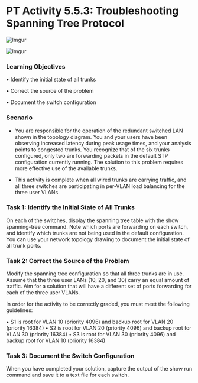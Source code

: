 # PT Activity 5.5.3: Troubleshooting Spanning Tree Protocol

![Imgur](https://i.imgur.com/d9SoMRS.png)

![Imgur](https://i.imgur.com/RFy622t.png)

### Learning Objectives

• Identify the initial state of all trunks

• Correct the source of the problem

• Document the switch configuration

### Scenario

- You are responsible for the operation of the redundant switched LAN shown in the topology diagram. You
and your users have been observing increased latency during peak usage times, and your analysis points
to congested trunks. You recognize that of the six trunks configured, only two are forwarding packets in
the default STP configuration currently running. The solution to this problem requires more effective use
of the available trunks.

- This activity is complete when all wired trunks are carrying traffic, and all three switches are participating
in per-VLAN load balancing for the three user VLANs.

### Task 1: Identify the Initial State of All Trunks

On each of the switches, display the spanning tree table with the show spanning-tree command. Note
which ports are forwarding on each switch, and identify which trunks are not being used in the default
configuration. You can use your network topology drawing to document the initial state of all trunk ports.

### Task 2: Correct the Source of the Problem

Modify the spanning tree configuration so that all three trunks are in use. Assume that the three user
LANs (10, 20, and 30) carry an equal amount of traffic. Aim for a solution that will have a different set of
ports forwarding for each of the three user VLANs.

In order for the activity to be correctly graded, you must meet the following guidelines:

• S1 is root for VLAN 10 (priority 4096) and backup root for VLAN 20 (priority 16384)
• S2 is root for VLAN 20 (priority 4096) and backup root for VLAN 30 (priority 16384)
• S3 is root for VLAN 30 (priority 4096) and backup root for VLAN 10 (priority 16384)

### Task 3: Document the Switch Configuration

When you have completed your solution, capture the output of the show run command and save it to a
text file for each switch.